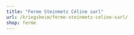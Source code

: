```yaml
---
title: "Ferme Steinmetz Céline sarl"
url: /kriegsheim/ferme-steinmetz-celine-sarl/
shop: ferme
---
```

